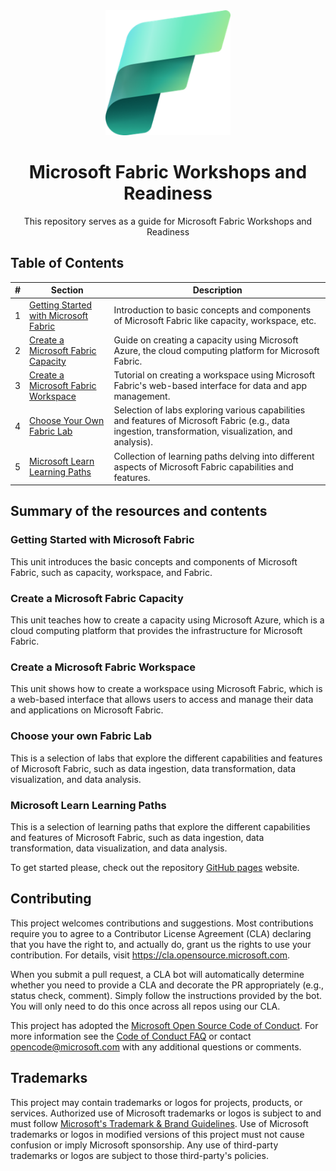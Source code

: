 <div align="center">
  <img src="./docs/media/fabric-logo.png" alt="Microsoft Fabric Logm" width="200"/>
  <h1>Microsoft Fabric Workshops and Readiness</h1>
  <p>This repository serves as a guide for Microsoft Fabric Workshops and Readiness</p>
</div>

## Table of Contents

| # | Section                                   | Description                                                                                         |
|---|-------------------------------------------|-----------------------------------------------------------------------------------------------------|
| 1 | [Getting Started with Microsoft Fabric](#getting-started-with-microsoft-fabric) | Introduction to basic concepts and components of Microsoft Fabric like capacity, workspace, etc.   |
| 2 | [Create a Microsoft Fabric Capacity](#create-a-microsoft-fabric-capacity) | Guide on creating a capacity using Microsoft Azure, the cloud computing platform for Microsoft Fabric. |
| 3 | [Create a Microsoft Fabric Workspace](#create-a-microsoft-fabric-workspace) | Tutorial on creating a workspace using Microsoft Fabric's web-based interface for data and app management. |
| 4 | [Choose Your Own Fabric Lab](#choose-your-own-fabric-lab) | Selection of labs exploring various capabilities and features of Microsoft Fabric (e.g., data ingestion, transformation, visualization, and analysis). |
| 5 | [Microsoft Learn Learning Paths](#microsoft-learn-learning-paths) | Collection of learning paths delving into different aspects of Microsoft Fabric capabilities and features. |

## Summary of the resources and contents

### Getting Started with Microsoft Fabric

This unit introduces the basic concepts and components of Microsoft Fabric, such as capacity, workspace, and Fabric.

### Create a Microsoft Fabric Capacity

This unit teaches how to create a capacity using Microsoft Azure, which is a cloud computing platform that provides the infrastructure for Microsoft Fabric.

### Create a Microsoft Fabric Workspace

This unit shows how to create a workspace using Microsoft Fabric, which is a web-based interface that allows users to access and manage their data and applications on Microsoft Fabric.

### Choose your own Fabric Lab

This is a selection of labs that explore the different capabilities and features of Microsoft Fabric, such as data ingestion, data transformation, data visualization, and data analysis.

### Microsoft Learn Learning Paths

This is a selection of learning paths that explore the different capabilities and features of Microsoft Fabric, such as data ingestion, data transformation, data visualization, and data analysis.

To get started please, check out the repository [GitHub pages](https://microsoft.github.io/Fabric_Workshops/?WT.mc_id=academic-114547-leestott) website.

## Contributing

This project welcomes contributions and suggestions.  Most contributions require you to agree to a
Contributor License Agreement (CLA) declaring that you have the right to, and actually do, grant us
the rights to use your contribution. For details, visit <https://cla.opensource.microsoft.com>.

When you submit a pull request, a CLA bot will automatically determine whether you need to provide
a CLA and decorate the PR appropriately (e.g., status check, comment). Simply follow the instructions
provided by the bot. You will only need to do this once across all repos using our CLA.

This project has adopted the [Microsoft Open Source Code of Conduct](https://opensource.microsoft.com/codeofconduct/).
For more information see the [Code of Conduct FAQ](https://opensource.microsoft.com/codeofconduct/faq/) or
contact [opencode@microsoft.com](mailto:opencode@microsoft.com) with any additional questions or comments.

## Trademarks

This project may contain trademarks or logos for projects, products, or services. Authorized use of Microsoft 
trademarks or logos is subject to and must follow 
[Microsoft's Trademark & Brand Guidelines](https://www.microsoft.com/en-us/legal/intellectualproperty/trademarks/usage/general).
Use of Microsoft trademarks or logos in modified versions of this project must not cause confusion or imply Microsoft sponsorship.
Any use of third-party trademarks or logos are subject to those third-party's policies.
